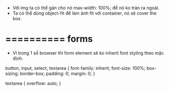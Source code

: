 - Với img ta có thể gán cho nó max-width: 100%; để nó ko tràn ra ngoài.
- Ta có thể dùng object-fit để làm ảnh fit với container, nó sẽ cover the box.


# ========== forms
- Vì trong 1 số browser thì form element sẽ ko inherit font styling theo mặc định.

button,
input,
select,
textarea {
  font-family: inherit;
  font-size: 100%;
  box-sizing: border-box;
  padding: 0;
  margin: 0;
}

textarea {
  overflow: auto;
}
